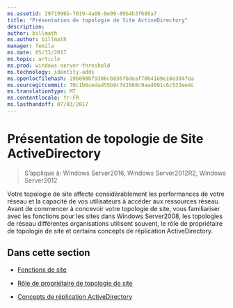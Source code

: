 ```yaml
---
ms.assetid: 2971996b-7019-4a08-8e99-89b4b3f688a7
title: "Présentation de topologie de Site ActiveDirectory"
description: 
author: billmath
ms.author: billmath
manager: femila
ms.date: 05/31/2017
ms.topic: article
ms.prod: windows-server-threshold
ms.technology: identity-adds
ms.openlocfilehash: 29b098bf9306cb836fbdeaf70b4169e18e304fea
ms.sourcegitcommit: 70c1b6cedad55b9c7d2068c9aa4891c6c533ee4c
ms.translationtype: MT
ms.contentlocale: fr-FR
ms.lasthandoff: 07/03/2017
---
```

# <a name="understanding-active-directory-site-topology"></a>Présentation de topologie de Site ActiveDirectory

>S’applique à: Windows Server2016, Windows Server2012R2, Windows Server2012

Votre topologie de site affecte considérablement les performances de votre réseau et la capacité de vos utilisateurs à accéder aux ressources réseau. Avant de commencer à concevoir votre topologie de site, vous familiariser avec les fonctions pour les sites dans Windows Server2008, les topologies de réseau différentes organisations utilisent souvent, le rôle de propriétaire de topologie de site et certains concepts de réplication ActiveDirectory.  
  
## <a name="in-this-section"></a>Dans cette section  
  
-   [Fonctions de site](../../ad-ds/plan/Site-Functions.md)  
  
-   [Rôle de propriétaire de topologie de site](../../ad-ds/plan/Site-Topology-Owner-Role.md)  
  
-   [Concepts de réplication ActiveDirectory](../../ad-ds/get-started/replication/Active-Directory-Replication-Concepts.md)  
  


